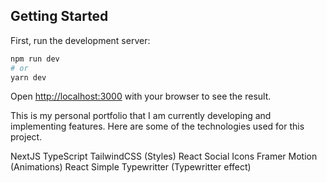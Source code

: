 ## Getting Started

First, run the development server:

```bash
npm run dev
# or
yarn dev
```

Open [http://localhost:3000](http://localhost:3000) with your browser to see the result.

This is my personal portfolio that I am currently developing and implementing features. Here are some of the technologies used for this project.

NextJS
TypeScript
TailwindCSS (Styles)
React Social Icons
Framer Motion (Animations)
React Simple Typewritter (Typewritter effect)
